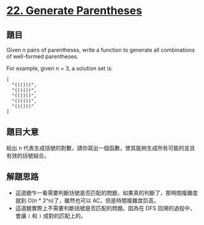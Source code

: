 # [22. Generate Parentheses](https://leetcode.com/problems/generate-parentheses/)


## 題目

Given n pairs of parentheses, write a function to generate all combinations of well-formed parentheses.

For example, given n = 3, a solution set is:


    [
      "((()))",
      "(()())",
      "(())()",
      "()(())",
      "()()()"
    ]


## 題目大意

給出 n 代表生成括號的對數，請你寫出一個函數，使其能夠生成所有可能的並且有效的括號組合。


## 解題思路

- 這道題乍一看需要判斷括號是否匹配的問題，如果真的判斷了，那時間複雜度就到 O(n * 2^n)了，雖然也可以 AC，但是時間複雜度巨高。
- 這道題實際上不需要判斷括號是否匹配的問題。因為在 DFS 回溯的過程中，會讓 `(` 和 `)` 成對的匹配上的。


